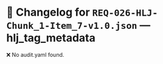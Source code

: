 # 📝 Changelog for `REQ-026-HLJ-Chunk_1-Item_7-v1.0.json` — **hlj_tag_metadata**

❌ No audit.yaml found.
